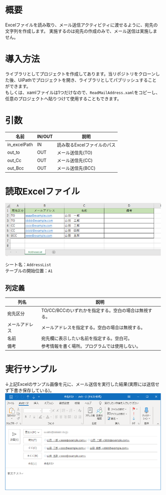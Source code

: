 # 概要
Excelファイルを読み取り、メール送信アクティビティに渡せるように、宛先の文字列を作成します。
実施するのは宛先の作成のみで、メール送信は実施しません。

# 導入方法
ライブラリとしてプロジェクトを作成してあります。当リポジトリをクローンした後、UiPathでプロジェクトを開き、ライブラリとしてパブリッシュすることができます。  
もしくは、xamlファイルは1つだけなので、`ReadMailAddress.xaml`をコピーし、任意のプロジェクトへ貼りつけて使用することもできます。

# 引数
|名前|IN/OUT|説明|
|---|---|---|
|in_excelPath|IN|読み取るExcelファイルのパス|
|out_to|OUT|メール送信先(TO)|
|out_Cc|OUT|メール送信先(CC)|
|out_Bcc|OUT|メール送信先(BCC)|

# 読取Excelファイル

![サンプル](img_readme/01.PNG)

シート名：`AddressList`  
テーブルの開始位置：`A1`

## 列定義
|列名|説明|
|---|---|
|宛先区分|TO/CC/BCCのいずれかを指定する。空白の場合は無視する。|
|メールアドレス|メールアドレスを指定する。空白の場合は無視する。|
|名前|宛先欄に表示したい名前を指定する。空白可。|
|備考|参考情報を書く場所。プログラムでは使用しない。|

# 実行サンプル
↓上記Excelのサンプル画像を元に、メール送信を実行した結果(実際には送信せず下書き保存している)。  
![](img_readme/02.png)
